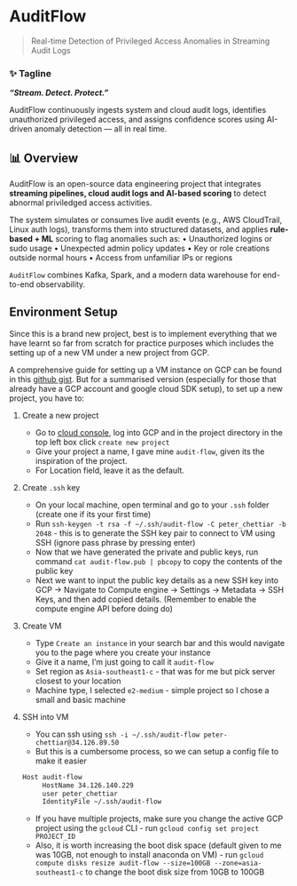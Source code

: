 # AuditFlow
> Real-time Detection of Privileged Access Anomalies in Streaming Audit Logs

### ✨ Tagline

_**“Stream. Detect. Protect.”**_

AuditFlow continuously ingests system and cloud audit logs, identifies unauthorized privileged access, and assigns confidence scores using AI-driven anomaly detection — all in real time.

## 📊 Overview

AuditFlow is an open-source data engineering project that integrates **streaming pipelines, cloud audit logs and AI-based scoring** to detect abnormal priviledged access activities.

The system simulates or consumes live audit events (e.g., AWS CloudTrail, Linux auth logs), transforms them into structured datasets, and applies **rule-based + ML** scoring to flag anomalies such as:
	•	Unauthorized logins or sudo usage
	•	Unexpected admin policy updates
	•	Key or role creations outside normal hours
	•	Access from unfamiliar IPs or regions

`AuditFlow` combines Kafka, Spark, and a modern data warehouse for end-to-end observability.

## Environment Setup

Since this is a brand new project, best is to implement everything that we have learnt so far from scratch for practice purposes which includes the setting up of a new VM under a new project from GCP. 

A comprehensive guide for setting up a VM instance on GCP can be found in this [github gist](https://gist.github.com/peterchettiar/6e719cd2bbdb3e6aae4e6d1895670687). But for a summarised version (especially for those that already have a GCP account and google cloud SDK setup), to set up a new project, you have to:
1. Create a new project
    - Go to [cloud console](http://console.cloud.google.com), log into GCP and in the project directory in the top left box click `create new project`
    - Give your project a name, I gave mine `audit-flow`, given its the inspiration of the project.
    - For Location field, leave it as the default.

2. Create `.ssh` key
    - On your local machine, open terminal and go to your `.ssh` folder (create one if its your first time)
    - Run `ssh-keygen -t rsa -f ~/.ssh/audit-flow -C peter_chettiar -b 2048` - this is to generate the SSH key pair to connect to VM using SSH (ignore pass phrase by pressing enter)
    - Now that we have generated the private and public keys, run command `cat audit-flow.pub | pbcopy` to copy the contents of the public key
    - Next we want to input the public key details as a new SSH key into GCP -> Navigate to Compute engine -> Settings -> Metadata -> SSH Keys, and then add copied details. (Remember to enable the compute engine API before doing do)

3. Create VM
    - Type `Create an instance` in your search bar and this would navigate you to the page where you create your instance
    - Give it a name, I’m just going to call it `audit-flow`
    - Set region as `Asia-southeast1-c` - that was for me but pick server closest to your location
    - Machine type, I selected `e2-medium` - simple project so I chose a small and basic machine

4. SSH into VM
    - You can ssh using `ssh -i ~/.ssh/audit-flow peter-chettiar@34.126.89.50` 
    - But this is a cumbersome process, so we can setup a config file to make it easier
  	```bash
	Host audit-flow
		 HostName 34.126.140.229
		 user peter_chettiar
		 IdentityFile ~/.ssh/audit-flow
	```
    - If you have multiple projects, make sure you change the active GCP project using the `gcloud` CLI - run `gcloud config set project PROJECT_ID`
    - Also, it is worth increasing the boot disk space (default given to me was 10GB, not enough to install anaconda on VM) - run `gcloud compute disks resize audit-flow --size=100GB --zone=asia-southeast1-c` to change the boot disk size from 10GB to 100GB
